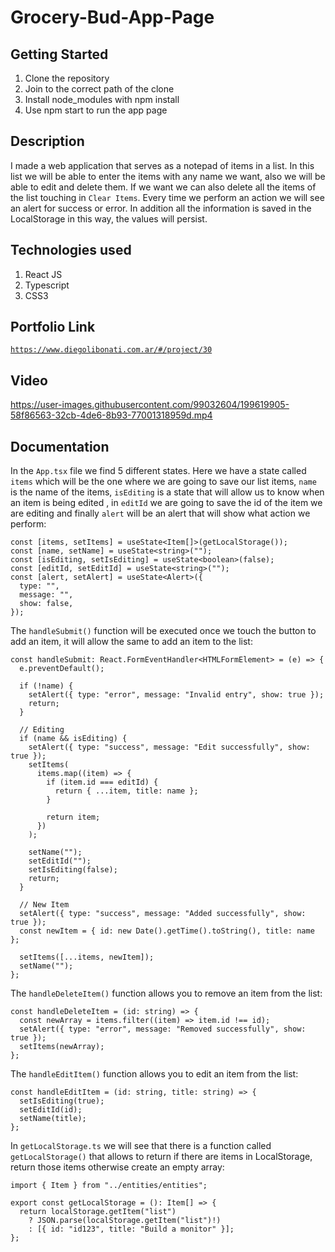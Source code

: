 # Grocery-Bud-App-Page

## Getting Started

1. Clone the repository
2. Join to the correct path of the clone
3. Install node_modules with npm install
4. Use npm start to run the app page

## Description

I made a web application that serves as a notepad of items in a list. In this list we will be able to enter the items with any name we want, also we will be able to edit and delete them. If we want we can also delete all the items of the list touching in `Clear Items`. Every time we perform an action we will see an alert for success or error. In addition all the information is saved in the LocalStorage in this way, the values will persist.

## Technologies used

1. React JS
2. Typescript
3. CSS3

## Portfolio Link

[`https://www.diegolibonati.com.ar/#/project/30`](https://www.diegolibonati.com.ar/#/project/30)

## Video

https://user-images.githubusercontent.com/99032604/199619905-58f86563-32cb-4de6-8b93-77001318959d.mp4

## Documentation

In the `App.tsx` file we find 5 different states. Here we have a state called `items` which will be the one where we are going to save our list items, `name` is the name of the items, `isEditing` is a state that will allow us to know when an item is being edited , in `editId` we are going to save the id of the item we are editing and finally `alert` will be an alert that will show what action we perform:

```
const [items, setItems] = useState<Item[]>(getLocalStorage());
const [name, setName] = useState<string>("");
const [isEditing, setIsEditing] = useState<boolean>(false);
const [editId, setEditId] = useState<string>("");
const [alert, setAlert] = useState<Alert>({
  type: "",
  message: "",
  show: false,
});
```

The `handleSubmit()` function will be executed once we touch the button to add an item, it will allow the same to add an item to the list:

```
const handleSubmit: React.FormEventHandler<HTMLFormElement> = (e) => {
  e.preventDefault();

  if (!name) {
    setAlert({ type: "error", message: "Invalid entry", show: true });
    return;
  }

  // Editing
  if (name && isEditing) {
    setAlert({ type: "success", message: "Edit successfully", show: true });
    setItems(
      items.map((item) => {
        if (item.id === editId) {
          return { ...item, title: name };
        }

        return item;
      })
    );

    setName("");
    setEditId("");
    setIsEditing(false);
    return;
  }

  // New Item
  setAlert({ type: "success", message: "Added successfully", show: true });
  const newItem = { id: new Date().getTime().toString(), title: name };

  setItems([...items, newItem]);
  setName("");
};
```

The `handleDeleteItem()` function allows you to remove an item from the list:

```
const handleDeleteItem = (id: string) => {
  const newArray = items.filter((item) => item.id !== id);
  setAlert({ type: "error", message: "Removed successfully", show: true });
  setItems(newArray);
};
```

The `handleEditItem()` function allows you to edit an item from the list:

```
const handleEditItem = (id: string, title: string) => {
  setIsEditing(true);
  setEditId(id);
  setName(title);
};
```

In `getLocalStorage.ts` we will see that there is a function called `getLocalStorage()` that allows to return if there are items in LocalStorage, return those items otherwise create an empty array:

```
import { Item } from "../entities/entities";

export const getLocalStorage = (): Item[] => {
  return localStorage.getItem("list")
    ? JSON.parse(localStorage.getItem("list")!)
    : [{ id: "id123", title: "Build a monitor" }];
};
```
